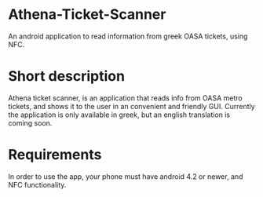 # Athena-Ticket-Scanner
An android application to read information from greek OASA tickets, using NFC.

# Short description
Athena ticket scanner, is an application that reads info from OASA metro tickets, and shows it to the user in an convenient and friendly GUI.
Currently the application is only available in greek, but an english translation is coming soon.

# Requirements
In order to use the app, your phone must have android 4.2 or newer, and NFC functionality.


